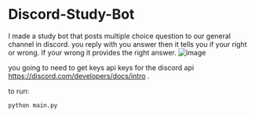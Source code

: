 # Discord-Study-Bot
I made a study bot that posts multiple choice question  to our general channel in discord.  you reply with you answer then it tells you if your right or wrong. If your wrong it provides the right answer.
![image](https://github.com/user-attachments/assets/f8448f02-b6f5-4dee-93c2-104a219a6c9d)

you going to need to get keys api keys for the discord api https://discord.com/developers/docs/intro . 

to run: 

``
python main.py
``
